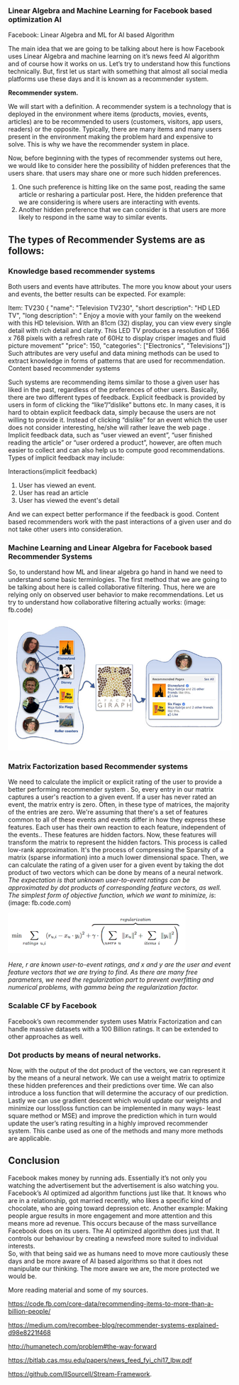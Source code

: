 ### **Linear Algebra and Machine Learning for Facebook based optimization AI**


Facebook: Linear Algebra and ML for AI based Algorithm


The main idea that we are going to be talking about here is how Facebook uses Linear Algebra 
and machine learning on it’s news feed AI algorithm and of course how it works on us.
Let’s try to understand how this functions technically. 
But, first let us start with something that almost all social media platforms use these days and it is known as a recommender system. 


**Recommender system.**

 We will start with a definition. A recommender system is a technology that is
 deployed in the environment where items (products, movies, events, articles) are to be recommended to users 
 (customers, visitors, app users, readers) or the opposite. Typically, there are many items and many users 
 present in the environment making the problem hard and expensive to solve. This is why we have the recommender system in place.

Now, before beginning with the types of recommender systems out here, 
we would like to consider here the possibility of hidden preferences that the users share. 
that users may share one or more such hidden preferences.

1)  One such preference is hitting like on the same post, reading the same article or resharing a particular post. Here, 
the hidden preference that we are considering is where users are interacting with events.
2)  Another hidden preference that we can consider is that users are more likely to respond in the same way to similar events.
         

         

## **The types of Recommender Systems are as follows:**


### **Knowledge based recommender systems**

Both users and events have attributes. The more you know about your users and events, the better results can be expected. For example:

Item: TV230 {
  "name": "Television TV230",
  "short description": "HD LED TV",
  "long description": "  Enjoy a movie with your family on the weekend with this HD television. With an 81cm (32) display, you can view every single detail with rich detail and clarity. This LED TV produces a resolution of 1366 x 768 pixels with a refresh rate of 60Hz to display crisper images and fluid picture movement”
"price": 150,
  "categories": ["Electronics", "Televisions"]}
Such attributes are very useful and data mining methods can be used to extract knowledge in forms of patterns that are used for recommendation.
Content based recommender systems

Such systems are recommending items similar to those a given user has liked in the past, regardless of the preferences of other users. Basically, there are two different types of feedback.
Explicit feedback is provided by users in form of clicking the “like”/”dislike” buttons etc. In many cases, it is hard to obtain explicit feedback data, simply because the users are not willing to provide it. Instead of clicking “dislike” for an event which the user does not consider interesting, he/she will rather leave the web page .
Implicit feedback data, such as “user viewed an event”, “user finished reading the article” or “user ordered a product”, however, are often much easier to collect and can also help us to compute good recommendations. Types of implicit feedback may include:

Interactions(implicit feedback)
1) User has viewed an event.
2) User has read an article
3) User has viewed the event's detail

And we can expect better performance if the feedback is good.
Content based recommenders work with the past interactions of a given user and do not take 
other users into consideration.

### **Machine Learning and Linear Algebra for Facebook based Recommender Systems**

 So, to understand how ML and linear algebra go hand in hand we need to understand some basic
 terminlogies.
 The first method that we are going to be talking about here is called collaborative filtering.
Thus, here we are relying only on observed user behavior to make recommendations. 
Let us try to understand how collaborative filtering actually works: (image: fb.code)

![Github pictures](https://github.com/soumyadip1995/soumyadip1995.github.io/blob/master/images/fbb.png)

### **Matrix Factorization based Recommender systems**

We need to calculate the implicit or explicit rating of the user to provide 
a better performing recommender system . 
So, every entry in our matrix captures a user's reaction to a given event. 
If a user has never rated an event, the matrix entry is zero. 
Often, in these type of matrices, the majority of the entries are zero. 
We're assuming that there's a set of features common to all of these events 
and events differ in how they express these features. 
Each user has their own reaction to each feature, independent of the events..
These features are hidden factors. Now, these features will transform the matrix to represent the hidden factors.
This process is called low-rank approximation. It's the process of compressing the Sparsity of a matrix (sparse information) 
into a much lower dimensional space. Then, we can calculate the rating of a given user for a given event by taking 
the dot product of two vectors which can be done by means of a neural network. *The expectation is that unknown 
user-to-event ratings can be approximated by dot products of corresponding feature vectors, as well. 
The simplest form of objective function, which we want to minimize, is*:(image: fb.code.com)

![equation infinity](https://github.com/soumyadip1995/soumyadip1995.github.io/blob/master/images/equation%20infinity.png)



*Here, r are known user-to-event ratings, and x and y 
are the user and event feature vectors that we are trying to find.
As there are many free parameters, we need the regularization part to 
prevent overfitting and numerical problems, with gamma being the regularization factor.*


### **Scalable CF by Facebook**
Facebook’s own recommender system uses Matrix Factorization and can
handle massive datasets with a 100 Billion ratings. It can be extended to other approaches as well.


### **Dot products by means of neural networks.**


Now, with the output of the dot product of the vectors, we can represent
it by the means of a neural network. We can use a weight matrix to optimize
these hidden preferences and their predictions over time. We can also introduce a 
loss function that will determine the accuracy of our prediction. Lastly we can use
gradient descent which would update our weights and minimize our
loss(loss function can be implemented in many ways- least square method or MSE) and 
improve the prediction which in turn would update the user’s rating resulting in a highly 
improved recommender system. This canbe
used as one of the methods and many more methods are applicable. 

## **Conclusion**


Facebook makes money by running ads. Essentially it’s not only you watching the 
advertisement but the advertisement is also watching you. Facebook’s AI 
optimized ad algorithm functions just like that. It knows who are in a relationship, 
got married recently, who likes a specific kind of chocolate, who are going toward depression  etc.
Another example: Making people argue results in more engagement and more attention and this means more ad revenue. 
This occurs because of the mass surveillance Facebook does on its users. The AI optimized algorithm does just that. 
It controls our behaviour by creating a newsfeed more suited to individual interests.  
So, with that being said we as humans need to move more cautiously these days  and be more aware of AI based algorithms 
so that it does not manipulate our thinking. The more aware we are, the more protected we would be.  

More reading material and some of my sources.


https://code.fb.com/core-data/recommending-items-to-more-than-a-billion-people/

https://medium.com/recombee-blog/recommender-systems-explained-d98e8221f468

http://humanetech.com/problem#the-way-forward

https://bitlab.cas.msu.edu/papers/news_feed_fyi_chi17_lbw.pdf

https://github.com/llSourcell/Stream-Framework.
